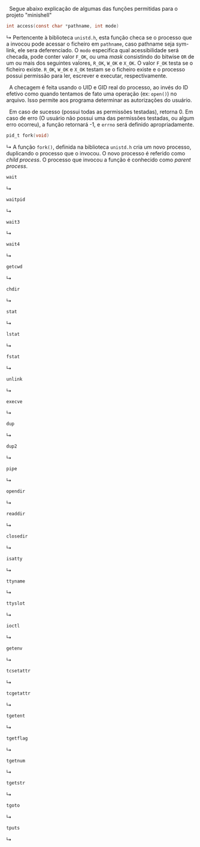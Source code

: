 &nbsp; Segue abaixo explicação de algumas das funções permitidas para o projeto "minishell"

```c
int access(const char *pathname, int mode)
```
&rdsh; Pertencente à biblioteca `unistd.h`, esta função checa se o processo que a invocou pode acessar o ficheiro em `pathname`, caso pathname seja sym-link, ele sera deferenciado. O `modo` especifica qual acessibilidade será checada, pode conter valor `F_OK`, ou uma *mask* consistindo do bitwise `OR` de um ou mais  dos seguintes valores, `R_OK`, `W_OK` e `X_OK`. O valor `F_OK` testa se o ficheiro existe. `R_OK`, `W_OK` e `X_OK` testam se o ficheiro existe e o processo possui permissão para ler, escrever e executar, respectivamente.

&nbsp; A checagem é feita usando o UID e GID real do processo, ao invés do ID efetivo como quando tentamos de fato uma operação (ex: `open()`) no arquivo. Isso permite aos programa determinar as autorizações do usuário.

&nbsp; Em caso de sucesso (possui todas as permissões testadas), retorna 0. Em caso de erro (O usuário não possui uma das permissões testadas, ou algum erro ocorreu), a função retornará -1, e `errno` será definido apropriadamente.

```c
pid_t fork(void)
```
&rdsh; A função `fork()`, definida na biblioteca `unistd.h` cria um novo processo, duplicando o processo que o invocou. O novo processo é referido como *child process*. O processo que invocou a função é conhecido como *parent process*.

```c
wait
```
&rdsh;

```c
waitpid
```
&rdsh;

```c
wait3
```
&rdsh;

```c
wait4
```
&rdsh;

```c
getcwd
```
&rdsh;

```c
chdir
```
&rdsh;

```c
stat
```
&rdsh;

```c
lstat
```
&rdsh;

```c
fstat
```
&rdsh;

```c
unlink
```
&rdsh;

```c
execve
```
&rdsh;

```c
dup
```
&rdsh;

```c
dup2
```
&rdsh;

```c
pipe
```
&rdsh;

```c
opendir
```
&rdsh;

```c
readdir
```
&rdsh;

```c
closedir
```
&rdsh;

```c
isatty
```
&rdsh;

```c
ttyname
```
&rdsh;

```c
ttyslot
```
&rdsh;

```c
ioctl
```
&rdsh;

```c
getenv
```
&rdsh;

```c
tcsetattr
```
&rdsh;

```c
tcgetattr
```
&rdsh;

```c
tgetent
```
&rdsh;

```c
tgetflag
```
&rdsh;

```c
tgetnum
```
&rdsh;

```c
tgetstr
```
&rdsh;

```c
tgoto
```
&rdsh;

```c
tputs
```
&rdsh;
